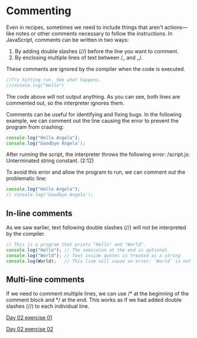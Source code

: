 # Commenting

Even in recipes, sometimes we need to include things that aren't actions—like notes or other comments necessary to follow the instructions.
In JavaScript, comments can be written in two ways:

1. By adding double slashes (//) before the line you want to comment.
2. By enclosing multiple lines of text between /_ and _/.

These comments are ignored by the compiler when the code is executed.

```javascript
//Try hitting run. See what happens.
//console.log("Hello")
```

The code above will not output anything. As you can see, both lines are commented out, so the interpreter ignores them.

Comments can be useful for identifying and fixing bugs. In the following example, we can comment out the line causing the error to prevent the program from crashing:

```javascript
console.log("Hello Angela");
console.log("Goodbye Angela');
```

After running the script, the interpreter throws the following error:
/script.js: Unterminated string constant. (2:12)

To avoid this error and allow the program to run, we can comment out the problematic line:

```javascript
console.log("Hello Angela");
// console.log("Goodbye Angela');
```

## In-line comments
As we saw earlier, text following double slashes (//) will not be interpreted by the compiler.

```javascript
// This is a program that prints "Hello" and "World".
console.log("Hello"); // The semicolon at the end is optional
console.log("World"); // Text inside quotes is treated as a string
console.log(World);   // This line will cause an error: 'World' is not defined
```

## Multi-line comments
If we need to comment multiple lines, we can use /* at the beginning of the comment block and */ at the end. This works as if we had added double slashes (//) to each individual line.

[Day 02 exercise 01](Day-02-exercise-01.js)

[Day 02 exercise 02](Day-02-exercise-02.js)
